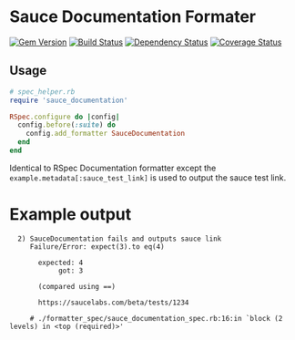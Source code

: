 # Sauce Documentation Formater 
[![Gem Version](https://badge.fury.io/rb/sauce_documentation_formatter.svg)](https://rubygems.org/gems/sauce_documentation_formatter)
[![Build Status](https://travis-ci.org/bootstraponline/sauce_documentation_formatter.svg)](https://travis-ci.org/bootstraponline/sauce_documentation_formatter)
[![Dependency Status](https://gemnasium.com/bootstraponline/sauce_documentation_formatter.svg)](https://gemnasium.com/bootstraponline/sauce_documentation_formatter)
[![Coverage Status](https://coveralls.io/repos/bootstraponline/sauce_documentation_formatter/badge.svg?nocache2)](https://coveralls.io/r/bootstraponline/sauce_documentation_formatter)

## Usage

```ruby
# spec_helper.rb
require 'sauce_documentation'

RSpec.configure do |config|
  config.before(:suite) do
    config.add_formatter SauceDocumentation
  end
end
```

Identical to RSpec Documentation formatter except the `example.metadata[:sauce_test_link]`
is used to output the sauce test link.

# Example output

```
  2) SauceDocumentation fails and outputs sauce link
     Failure/Error: expect(3).to eq(4)
       
       expected: 4
            got: 3
       
       (compared using ==)
       
       https://saucelabs.com/beta/tests/1234
       
     # ./formatter_spec/sauce_documentation_spec.rb:16:in `block (2 levels) in <top (required)>'
```
